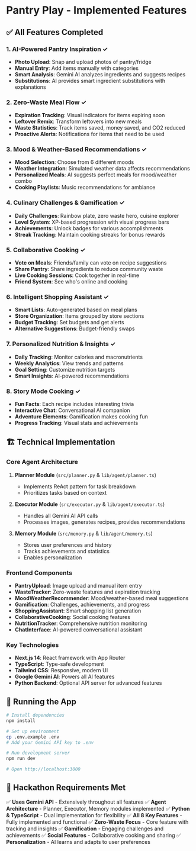 # Pantry Play - Implemented Features

## ✅ All Features Completed

### 1. AI-Powered Pantry Inspiration ✓
- **Photo Upload**: Snap and upload photos of pantry/fridge
- **Manual Entry**: Add items manually with categories
- **Smart Analysis**: Gemini AI analyzes ingredients and suggests recipes
- **Substitutions**: AI provides smart ingredient substitutions with explanations

### 2. Zero-Waste Meal Flow ✓
- **Expiration Tracking**: Visual indicators for items expiring soon
- **Leftover Remix**: Transform leftovers into new meals
- **Waste Statistics**: Track items saved, money saved, and CO2 reduced
- **Proactive Alerts**: Notifications for items that need to be used

### 3. Mood & Weather-Based Recommendations ✓
- **Mood Selection**: Choose from 6 different moods
- **Weather Integration**: Simulated weather data affects recommendations
- **Personalized Meals**: AI suggests perfect meals for mood/weather combo
- **Cooking Playlists**: Music recommendations for ambiance

### 4. Culinary Challenges & Gamification ✓
- **Daily Challenges**: Rainbow plate, zero waste hero, cuisine explorer
- **Level System**: XP-based progression with visual progress bars
- **Achievements**: Unlock badges for various accomplishments
- **Streak Tracking**: Maintain cooking streaks for bonus rewards

### 5. Collaborative Cooking ✓
- **Vote on Meals**: Friends/family can vote on recipe suggestions
- **Share Pantry**: Share ingredients to reduce community waste
- **Live Cooking Sessions**: Cook together in real-time
- **Friend System**: See who's online and cooking

### 6. Intelligent Shopping Assistant ✓
- **Smart Lists**: Auto-generated based on meal plans
- **Store Organization**: Items grouped by store sections
- **Budget Tracking**: Set budgets and get alerts
- **Alternative Suggestions**: Budget-friendly swaps

### 7. Personalized Nutrition & Insights ✓
- **Daily Tracking**: Monitor calories and macronutrients
- **Weekly Analytics**: View trends and patterns
- **Goal Setting**: Customize nutrition targets
- **Smart Insights**: AI-powered recommendations

### 8. Story Mode Cooking ✓
- **Fun Facts**: Each recipe includes interesting trivia
- **Interactive Chat**: Conversational AI companion
- **Adventure Elements**: Gamification makes cooking fun
- **Progress Tracking**: Visual stats and achievements

## 🏗️ Technical Implementation

### Core Agent Architecture
1. **Planner Module** (`src/planner.py` & `lib/agent/planner.ts`)
   - Implements ReAct pattern for task breakdown
   - Prioritizes tasks based on context

2. **Executor Module** (`src/executor.py` & `lib/agent/executor.ts`)
   - Handles all Gemini AI API calls
   - Processes images, generates recipes, provides recommendations

3. **Memory Module** (`src/memory.py` & `lib/agent/memory.ts`)
   - Stores user preferences and history
   - Tracks achievements and statistics
   - Enables personalization

### Frontend Components
- **PantryUpload**: Image upload and manual item entry
- **WasteTracker**: Zero-waste features and expiration tracking
- **MoodWeatherRecommender**: Mood/weather-based meal suggestions
- **Gamification**: Challenges, achievements, and progress
- **ShoppingAssistant**: Smart shopping list generation
- **CollaborativeCooking**: Social cooking features
- **NutritionTracker**: Comprehensive nutrition monitoring
- **ChatInterface**: AI-powered conversational assistant

### Key Technologies
- **Next.js 14**: React framework with App Router
- **TypeScript**: Type-safe development
- **Tailwind CSS**: Responsive, modern UI
- **Google Gemini AI**: Powers all AI features
- **Python Backend**: Optional API server for advanced features

## 🚀 Running the App

```bash
# Install dependencies
npm install

# Set up environment
cp .env.example .env
# Add your Gemini API key to .env

# Run development server
npm run dev

# Open http://localhost:3000
```

## 🎯 Hackathon Requirements Met

✅ **Uses Gemini API** - Extensively throughout all features
✅ **Agent Architecture** - Planner, Executor, Memory modules implemented
✅ **Python & TypeScript** - Dual implementation for flexibility
✅ **All 8 Key Features** - Fully implemented and functional
✅ **Zero-Waste Focus** - Core feature with tracking and insights
✅ **Gamification** - Engaging challenges and achievements
✅ **Social Features** - Collaborative cooking and sharing
✅ **Personalization** - AI learns and adapts to user preferences